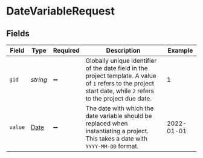# DateVariableRequest


## Fields

| Field                                                                                                                                                            | Type                                                                                                                                                             | Required                                                                                                                                                         | Description                                                                                                                                                      | Example                                                                                                                                                          |
| ---------------------------------------------------------------------------------------------------------------------------------------------------------------- | ---------------------------------------------------------------------------------------------------------------------------------------------------------------- | ---------------------------------------------------------------------------------------------------------------------------------------------------------------- | ---------------------------------------------------------------------------------------------------------------------------------------------------------------- | ---------------------------------------------------------------------------------------------------------------------------------------------------------------- |
| `gid`                                                                                                                                                            | *string*                                                                                                                                                         | :heavy_minus_sign:                                                                                                                                               | Globally unique identifier of the date field in the project template. A value of `1` refers to the project start date, while `2` refers to the project due date. | 1                                                                                                                                                                |
| `value`                                                                                                                                                          | [Date](https://developer.mozilla.org/en-US/docs/Web/JavaScript/Reference/Global_Objects/Date)                                                                    | :heavy_minus_sign:                                                                                                                                               | The date with which the date variable should be replaced when instantiating a project. This takes a date with `YYYY-MM-DD` format.                               | 2022-01-01                                                                                                                                                       |